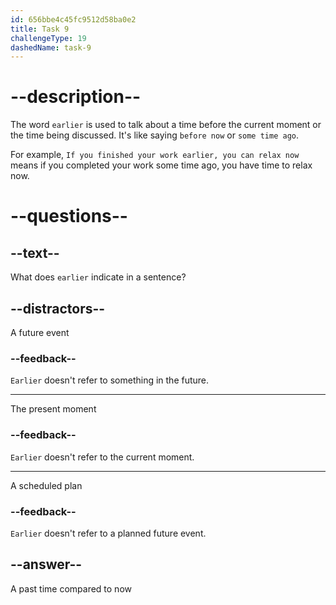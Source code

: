```yaml
---
id: 656bbe4c45fc9512d58ba0e2
title: Task 9
challengeType: 19
dashedName: task-9
---
```


# --description--

The word `earlier` is used to talk about a time before the current moment or the time being discussed. It's like saying `before now` or `some time ago`.

For example, `If you finished your work earlier, you can relax now` means if you completed your work some time ago, you have time to relax now.

# --questions--

## --text--

What does `earlier` indicate in a sentence?

## --distractors--

A future event

### --feedback--

`Earlier` doesn't refer to something in the future.

---

The present moment

### --feedback--

`Earlier` doesn't refer to the current moment.

---

A scheduled plan

### --feedback--

`Earlier` doesn't refer to a planned future event.

## --answer--

A past time compared to now

